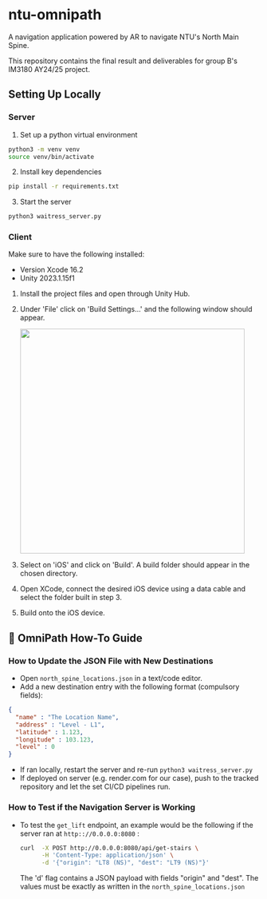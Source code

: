 # ntu-omnipath
A navigation application powered by AR to navigate NTU's North Main Spine.

This repository contains the final result and deliverables for group B's IM3180 AY24/25 project.

## Setting Up Locally
### Server
1. Set up a python virtual environment
```bash
python3 -m venv venv
source venv/bin/activate
```
2. Install key dependencies
```bash
pip install -r requirements.txt
```
3. Start the server
```bash
python3 waitress_server.py
```
### Client
Make sure to have the following installed:
- Version Xcode 16.2
- Unity 2023.1.15f1

1. Install the project files and open through Unity Hub.
2. Under 'File' click on 'Build Settings...' and the following window should appear.
   
   <img src="https://github.com/user-attachments/assets/ebe69854-9372-4973-b2cc-f0cfc4fbe085" width="450">
3. Select on 'iOS' and click on 'Build'. A build folder should appear in the chosen directory.
4. Open XCode, connect the desired iOS device using a data cable and select the folder built in step 3.
5. Build onto the iOS device.

## 📘 OmniPath How-To Guide

### How to Update the JSON File with New Destinations
  - Open `north_spine_locations.json` in a text/code editor.
  - Add a new destination entry with the following format (compulsory fields):
  ```json
  {
    "name" : "The Location Name",
    "address" : "Level - L1",
    "latitude" : 1.123,
    "longitude" : 103.123,
    "level" : 0
  }
  ```
  - If ran locally, restart the server and re-run `python3 waitress_server.py`
  - If deployed on server (e.g. render.com for our case), push to the tracked repository and let the set CI/CD pipelines run.
### How to Test if the Navigation Server is Working
  - To test the `get_lift` endpoint, an example would be the following if the server ran at `http:://0.0.0.0:8080` :
    ```bash
    curl  -X POST http://0.0.0.0:8080/api/get-stairs \
          -H 'Content-Type: application/json' \
          -d '{"origin": "LT8 (NS)", "dest": "LT9 (NS)"}'
    ```
    The 'd' flag contains a JSON payload with fields "origin" and "dest". The values must be exactly as written in the `north_spine_locations.json`



